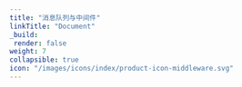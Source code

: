```yaml
---
title: "消息队列与中间件"
linkTitle: "Document"
_build:
 render: false 
weight: 7
collapsible: true
icon: "/images/icons/index/product-icon-middleware.svg"
---
```


